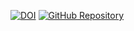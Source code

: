 [![DOI](https://zenodo.org/badge/DOI/10.5281/zenodo.17052560.svg)](https://doi.org/10.5281/zenodo.17052560)
[![GitHub Repository](https://img.shields.io/badge/GitHub-Repository-orange?style=flat-square&logo=github)](https://github.com/leelyk/Food_Spectro_classification_TDA)
